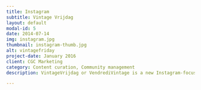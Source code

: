 ```yaml
---
title: Instagram
subtitle: Vintage Vrijdag
layout: default
modal-id: 5
date: 2014-07-14
img: instagram.jpg
thumbnail: instagram-thumb.jpg
alt: vintagefriday
project-date: January 2016
client: CGC Marketing
category: Content curation, Community management
description: VintageVrijdag or VendrediVintage is a new Instagram-focused series in cooperation with the Marketing dept. We ditch up old pictures scans in relation to contemporary events and address the historical police fans and enlarge our Instagram fanbase.

---
```

